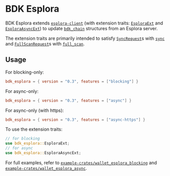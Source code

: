 # BDK Esplora

BDK Esplora extends [`esplora-client`] (with extension traits: [`EsploraExt`] and
[`EsploraAsyncExt`]) to update [`bdk_chain`] structures from an Esplora server.

The extension traits are primarily intended to satisfy [`SyncRequest`]s with [`sync`] and
[`FullScanRequest`]s with [`full_scan`].

## Usage

For blocking-only:
```toml
bdk_esplora = { version = "0.3", features = ["blocking"] }
```

For async-only:
```toml
bdk_esplora = { version = "0.3", features = ["async"] }
```

For async-only (with https):
```toml
bdk_esplora = { version = "0.3", features = ["async-https"] }
```

To use the extension traits:
```rust
// for blocking
use bdk_esplora::EsploraExt;
// for async
use bdk_esplora::EsploraAsyncExt;
```

For full examples, refer to [`example-crates/wallet_esplora_blocking`](https://github.com/bitcoindevkit/bdk/tree/master/example-crates/wallet_esplora_blocking) and [`example-crates/wallet_esplora_async`](https://github.com/bitcoindevkit/bdk/tree/master/example-crates/wallet_esplora_async).

[`esplora-client`]: https://docs.rs/esplora-client/
[`bdk_chain`]: https://docs.rs/bdk-chain/
[`EsploraExt`]: crate::EsploraExt
[`EsploraAsyncExt`]: crate::EsploraAsyncExt
[`SyncRequest`]: bdk_core::spk_client::SyncRequest
[`FullScanRequest`]: bdk_core::spk_client::FullScanRequest
[`sync`]: crate::EsploraExt::sync
[`full_scan`]: crate::EsploraExt::full_scan
